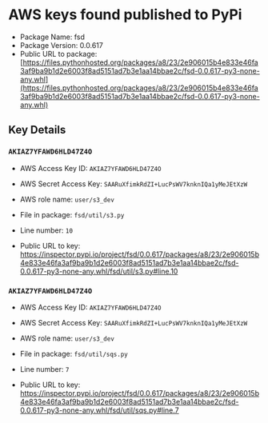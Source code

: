 # AWS keys found published to PyPi

* Package Name: fsd
* Package Version: 0.0.617
* Public URL to package: [https://files.pythonhosted.org/packages/a8/23/2e906015b4e833e46fa3af9ba9b1d2e6003f8ad5151ad7b3e1aa14bbae2c/fsd-0.0.617-py3-none-any.whl](https://files.pythonhosted.org/packages/a8/23/2e906015b4e833e46fa3af9ba9b1d2e6003f8ad5151ad7b3e1aa14bbae2c/fsd-0.0.617-py3-none-any.whl)

## Key Details

### `AKIAZ7YFAWD6HLD47Z4O`

* AWS Access Key ID: `AKIAZ7YFAWD6HLD47Z4O`
* AWS Secret Access Key: `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` 
* AWS role name: `user/s3_dev`
* File in package: `fsd/util/s3.py`
* Line number: `10`

* Public URL to key: https://inspector.pypi.io/project/fsd/0.0.617/packages/a8/23/2e906015b4e833e46fa3af9ba9b1d2e6003f8ad5151ad7b3e1aa14bbae2c/fsd-0.0.617-py3-none-any.whl/fsd/util/s3.py#line.10



### `AKIAZ7YFAWD6HLD47Z4O`

* AWS Access Key ID: `AKIAZ7YFAWD6HLD47Z4O`
* AWS Secret Access Key: `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` 
* AWS role name: `user/s3_dev`
* File in package: `fsd/util/sqs.py`
* Line number: `7`

* Public URL to key: https://inspector.pypi.io/project/fsd/0.0.617/packages/a8/23/2e906015b4e833e46fa3af9ba9b1d2e6003f8ad5151ad7b3e1aa14bbae2c/fsd-0.0.617-py3-none-any.whl/fsd/util/sqs.py#line.7



